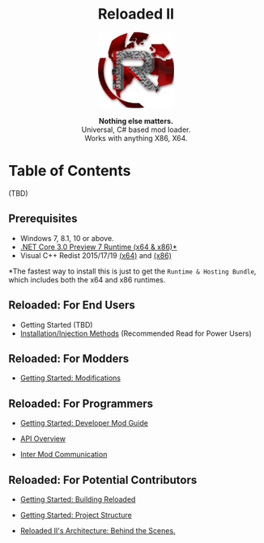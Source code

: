 <div align="center">
	<h1>Reloaded II</h1>
	<img src="./Docs/Images/Reloaded/Reloaded Logo.png" width="150" align="center" />
	<br/> <br/>
	<strong>Nothing else matters.</strong>
	<br/>
    Universal, C# based mod loader.
    <br/>
    Works with anything X86, X64.
</div>



# Table of Contents

(TBD)

## Prerequisites
- Windows 7, 8.1, 10 or above.
- [.NET Core 3.0 Preview 7 Runtime (x64 & x86)*](https://dotnet.microsoft.com/download/dotnet-core/3.0)
- Visual C++ Redist 2015/17/19 [(x64)](https://aka.ms/vs/16/release/VC_redist.x64.exe) and [(x86)](https://aka.ms/vs/16/release/VC_redist.x86.exe)

\*The fastest way to install this is just to get the `Runtime & Hosting Bundle`, which includes both the x64 and x86 runtimes.

## Reloaded: For End Users

- Getting Started (TBD)
- [Installation/Injection Methods](./Docs/InjectionMethods.md) (Recommended Read for Power Users)

## Reloaded: For Modders
- [Getting Started: Modifications](./Docs/GettingStartedMods.md)

## Reloaded: For Programmers 
- [Getting Started: Developer Mod Guide](./Docs/DeveloperModGuide.md)

- [API Overview](./Docs/APIOverview.md)

- [Inter Mod Communication](./Docs/InterModCommunication.md)

## Reloaded: For Potential Contributors
- [Getting Started: Building Reloaded](./Docs/BuildingReloaded.md)

- [Getting Started: Project Structure](./Docs/ProjectStructure.md)

- [Reloaded II's Architecture: Behind the Scenes.](./Docs/Reloaded-II-Architecture.md)